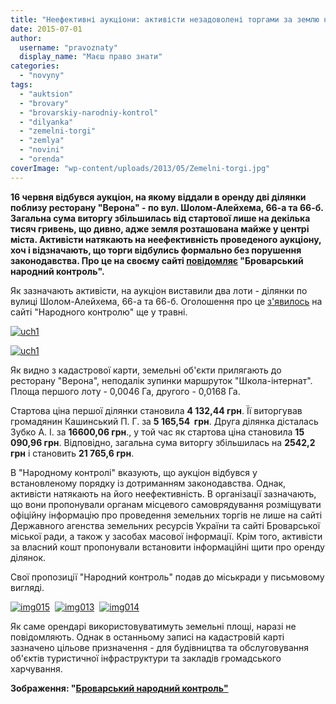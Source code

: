 ```yaml
---
title: "Неефективні аукціони: активісти незадоволені торгами за землю на вул. Шолом-Алейхема"
date: 2015-07-01
author: 
  username: "pravoznaty"
  display_name: "Маєш право знати"
categories: 
  - "novyny"
tags: 
  - "auktsion"
  - "brovary"
  - "brovarskiy-narodniy-kontrol"
  - "dilyanka"
  - "zemelni-torgi"
  - "zemlya"
  - "novini"
  - "orenda"
coverImage: "wp-content/uploads/2013/05/Zemelni-torgi.jpg"
---
```


**16 червня відбувся аукціон, на якому віддали в оренду дві ділянки поблизу ресторану "Верона" - по вул. Шолом-Алейхема, 66-а та 66-б. Загальна сума виторгу збільшилась від стартової лише на декілька тисяч гривень, що дивно, адже земля розташована майже у центрі міста. Активісти натякають на неефективність проведеного аукціону, хоч і відзначають, що торги відбулись формально без порушення законодавства. Про це на своєму сайті [повідомляє](http://nk.mybrovary.com/miska-rada-prodala-dvi-zemelni-dilyanki-navkolo-kafe-verona-za-21-765-6-grn/) "Броварський народний контроль".**

Як зазначають активісти, на аукціон виставили два лоти - ділянки по вулиці Шолом-Алейхема, 66-а та 66-б. Оголошення про це [з'явилось](http://nk.mybrovary.com/uvaga-uvaga-uvaga-2/) на сайті "Народного контролю" ще у травні.

[![uch1](https://mpz.brovary.org/wp-content/uploads/2015/07/uch1.jpg)](https://mpz.brovary.org/wp-content/uploads/2015/07/uch1.jpg)

[![uch1](https://mpz.brovary.org/wp-content/uploads/2015/07/uch1.jpg)](https://mpz.brovary.org/wp-content/uploads/2015/07/uch1.jpg)

Як видно з кадастрової карти, земельні об'єкти прилягають до ресторану "Верона", неподалік зупинки маршруток "Школа-інтернат". Площа першого лоту - 0,0046 Га, другого - 0,0168 Га.

Стартова ціна першої ділянки становила **4 132,44 грн**. Її виторгував громадянин Кашинський П. Г. за **5 165,54  грн**. Друга ділянка дісталась Зубко А. І. за **16600,06 грн**., у той час як стартова ціна становила **15 090,96 грн**. Відповідно, загальна сума виторгу збільшилась на **2542,2 грн** і становить **21 765,6 грн**.

В "Народному контролі" вказують, що аукціон відбувся у встановленому порядку із дотриманням законодавства. Однак, активісти натякають на його неефективність. В організації зазначають, що вони пропонували органам місцевого самоврядування розміщувати офіційну інформацію про проведення земельних торгів не лише на сайті Державного агенства земельних ресурсів України та сайті Броварської міської ради, а також у засобах масової інформації. Крім того, активісти за власний кошт пропонували встановити інформаційні щити про оренду ділянок.

Свої пропозиції "Народний контроль" подав до міськради у письмовому вигляді.

[![img015](https://mpz.brovary.org/wp-content/uploads/2015/07/img015.jpg)](https://mpz.brovary.org/wp-content/uploads/2015/07/img015.jpg)  [![img013](https://mpz.brovary.org/wp-content/uploads/2015/07/img013.jpg)](https://mpz.brovary.org/wp-content/uploads/2015/07/img013.jpg)  [![img014](https://mpz.brovary.org/wp-content/uploads/2015/07/img014.jpg)](https://mpz.brovary.org/wp-content/uploads/2015/07/img014.jpg)

Як саме орендарі використовуватимуть земельні площі, наразі не повідомляють. Однак в останньому записі на кадастровій карті зазначено цільове призначення - для будівництва та обслуговування об'єктів туристичної інфраструктури та закладів громадського харчування.

**Зображення: "[Броварський народний контроль"](http://nk.mybrovary.com/uvaga-uvaga-uvaga-2/)**
